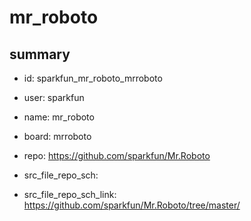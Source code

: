 # mr_roboto
 
## summary 
* id: sparkfun_mr_roboto_mrroboto
* user: sparkfun
* name: mr_roboto
* board: mrroboto
* repo: https://github.com/sparkfun/Mr.Roboto



* src_file_repo_sch: 
* src_file_repo_sch_link: https://github.com/sparkfun/Mr.Roboto/tree/master/






